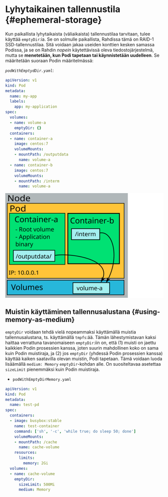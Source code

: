 
# Lyhytaikainen tallennustila {#ephemeral-storage}

Kun paikallista lyhytaikaista (väliaikaista) tallennustilaa tarvitaan, tulee käyttää `emptyDir`:ia. Se on solmulle paikallista, Rahdissa tämä on RAID-1 SSD-tallennustilaa. Sitä voidaan jakaa useiden konttien kesken samassa Podissa, ja se on Rahdin *nopein* käytettävissä oleva tiedostojärjestelmä, mutta se **menetetään, kun Podi tapetaan tai käynnistetään uudelleen**. Se määritetään suoraan Podin määritelmässä:

*`podWithEmptydDir.yaml`*:

```yaml
apiVersion: v1
kind: Pod
metadata:
  name: my-app
  labels:
    app: my-application
spec:
  volumes:
  - name: volume-a
    emptyDir: {}
  containers:
  - name: container-a
    image: centos:7
    volumeMounts:
    - mountPath: /outputdata
      name: volume-a
  - name: container-b
    image: centos:7
    volumeMounts:
    - mountPath: /interm
      name: volume-a
```

![emptyDir](../../img/pods-and-storage-emptydir.drawio.svg)

## Muistin käyttäminen tallennusalustana {#using-memory-as-medium}

`emptyDir` voidaan tehdä vielä nopeammaksi käyttämällä muistia tallennusalustana, ts. käyttämällä `tmpfs`:ää. Tämän lähestymistavan kaksi haittaa verrattuna tavanomaiseen `emptyDir`:iin on, että (1) muisti on jaettu kaikkien Podin prosessien kanssa, joten suurin mahdollinen koko on sama kuin Podin muistiraja, ja (2) jos `emptyDir` (yhdessä Podin prosessien kanssa) käyttää kaiken saatavilla olevan muistin, Podi tapetaan. Tämä voidaan luoda lisäämällä `medium: Memory` `emptyDir`-kohdan alle. On suositeltavaa asetettaa `sizeLimit` pienemmäksi kuin Podin muistiraja.

* `podWithEmptyDirMemory.yaml`

```yaml
apiVersion: v1
kind: Pod
metadata:
  name: test-pd
spec:
  containers:
  - image: busybox:stable
    name: test-container
    command: ['sh', '-c', 'while true; do sleep 50; done']
    volumeMounts:
    - mountPath: /cache
      name: cache-volume
    resources:
      limits:
        memory: 2Gi
  volumes:
  - name: cache-volume
    emptyDir:
      sizeLimit: 500Mi
      medium: Memory
```
